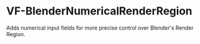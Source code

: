 # VF-BlenderNumericalRenderRegion
Adds numerical input fields for more precise control over Blender's Render Region.
